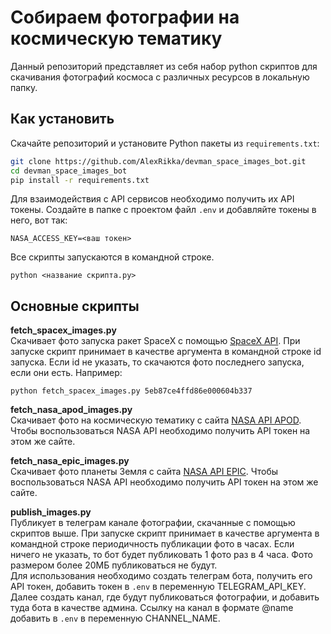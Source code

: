 # Собираем фотографии на космическую тематику
Данный репозиторий представляет из себя набор python скриптов для скачивания фотографий космоса с различных ресурсов в локальную папку.

## Как установить
Скачайте репозиторий и установите Python пакеты из `requirements.txt`:
```bash
git clone https://github.com/AlexRikka/devman_space_images_bot.git
cd devman_space_images_bot
pip install -r requirements.txt
```
Для взаимодействия с API сервисов необходимо получить их API токены. Создайте в папке с проектом файл `.env` и добавляйте токены в него, вот так:
```
NASA_ACCESS_KEY=<ваш токен>
```
Все скрипты запускаются в командной строке. 
```
python <название скрипта.py> 
```

## Основные скрипты

**fetch_spacex_images.py**  
Скачивает фото запуска ракет SpaceX с помощью [SpaceX API](https://github.com/r-spacex/SpaceX-API). При запуске скрипт принимает в качестве аргумента в командной строке id запуска. Если id не указать, то скачаются фото последнего запуска, если они есть.
Например:
```
python fetch_spacex_images.py 5eb87ce4ffd86e000604b337 
```

**fetch_nasa_apod_images.py**  
Скачивает фото на космическую тематику с сайта [NASA API APOD](https://api.nasa.gov/#apod). Чтобы воспользоваться NASA API необходимо получить API токен на этом же сайте.

**fetch_nasa_epic_images.py**  
Скачивает фото планеты Земля с сайта [NASA API EPIC](https://api.nasa.gov/#epic). Чтобы воспользоваться NASA API необходимо получить API токен на этом же сайте.

**publish_images.py**  
Публикует в телеграм канале фотографии, скачанные с помощью скриптов выше. При запуске скрипт принимает в качестве аргумента в командной строке периодичность публикации фото в часах. Если ничего не указать, то бот будет публиковать 1 фото раз в 4 часа. Фото размером более 20МБ публиковаться не будут.  
Для использования необходимо создать телеграм бота, получить его API токен, добавить токен в `.env` в переменную TELEGRAM_API_KEY. Далее создать канал, где будут публиковаться фотографии, и добавить туда бота в качестве админа. Ссылку на канал в формате @name добавить в `.env` в переменную CHANNEL_NAME.
